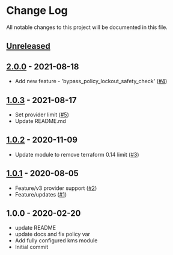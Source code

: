 # Change Log

All notable changes to this project will be documented in this file.

<a name="unreleased"></a>
## [Unreleased]



<a name="2.0.0"></a>
## [2.0.0] - 2021-08-18

- Add new feature - 'bypass_policy_lockout_safety_check' ([#4](https://github.com/umotif-public/terraform-aws-kms/issues/4))


<a name="1.0.3"></a>
## [1.0.3] - 2021-08-17

- Set provider limit ([#5](https://github.com/umotif-public/terraform-aws-kms/issues/5))
- Update README.md


<a name="1.0.2"></a>
## [1.0.2] - 2020-11-09

- Update module to remove terraform 0.14 limit ([#3](https://github.com/umotif-public/terraform-aws-kms/issues/3))


<a name="1.0.1"></a>
## [1.0.1] - 2020-08-05

- Feature/v3 provider support ([#2](https://github.com/umotif-public/terraform-aws-kms/issues/2))
- Feature/updates ([#1](https://github.com/umotif-public/terraform-aws-kms/issues/1))


<a name="1.0.0"></a>
## 1.0.0 - 2020-02-20

- update README
- update docs and fix policy var
- Add fully configured kms module
- Initial commit


[Unreleased]: https://github.com/umotif-public/terraform-aws-kms/compare/2.0.0...HEAD
[2.0.0]: https://github.com/umotif-public/terraform-aws-kms/compare/1.0.3...2.0.0
[1.0.3]: https://github.com/umotif-public/terraform-aws-kms/compare/1.0.2...1.0.3
[1.0.2]: https://github.com/umotif-public/terraform-aws-kms/compare/1.0.1...1.0.2
[1.0.1]: https://github.com/umotif-public/terraform-aws-kms/compare/1.0.0...1.0.1
